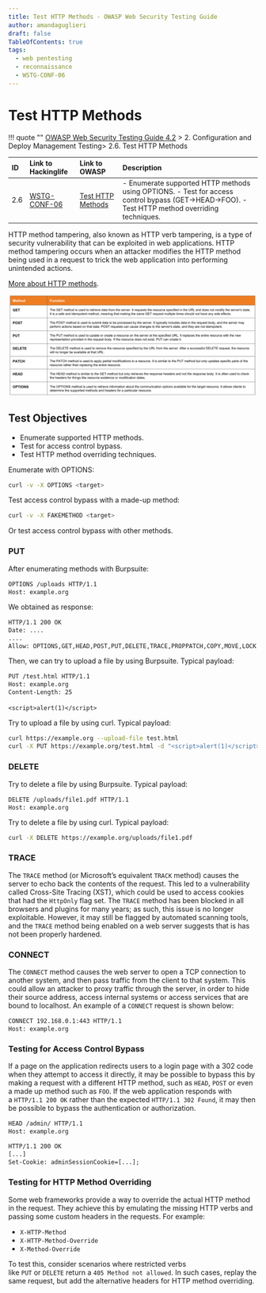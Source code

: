 ```yaml
---
title: Test HTTP Methods - OWASP Web Security Testing Guide 
author: amandaguglieri
draft: false
TableOfContents: true
tags:
  - web pentesting
  - reconnaissance
  - WSTG-CONF-06
---
```




# Test HTTP Methods

!!! quote ""
	[OWASP Web Security Testing Guide 4.2](index.md) > 2. Configuration and Deploy Management Testing> 2.6. Test HTTP Methods

|ID|Link to Hackinglife|Link to OWASP|Description|
|:---|:---|:---|:---|
|2.6|[WSTG-CONF-06](WSTG-CONF-06.md)|[Test HTTP Methods](https://owasp.org/www-project-web-security-testing-guide/latest/4-Web_Application_Security_Testing/02-Configuration_and_Deployment_Management_Testing/06-Test_HTTP_Methods)|- Enumerate supported HTTP methods using OPTIONS. - Test for access control bypass (GET->HEAD->FOO). - Test HTTP method overriding techniques.|

HTTP method tampering, also known as HTTP verb tampering, is a type of security vulnerability that can be exploited in web applications. HTTP method tampering occurs when an attacker modifies the HTTP method being used in a request to trick the web application into performing unintended actions.

[More about HTTP methods](../http-headers.md).

![http request](../img/http01.png)


## Test Objectives

- Enumerate supported HTTP methods.
- Test for access control bypass.
- Test HTTP method overriding techniques.


Enumerate with OPTIONS:

```bash
curl -v -X OPTIONS <target>
```

Test access control bypass with a made-up method:

```bash
curl -v -X FAKEMETHOD <target>
```

Or test access control bypass with other methods.

### PUT 

After enumerating methods with Burpsuite:

```
OPTIONS /uploads HTTP/1.1
Host: example.org
```

We obtained as response:

```
HTTP/1.1 200 OK
Date: ....
....
Allow: OPTIONS,GET,HEAD,POST,PUT,DELETE,TRACE,PROPPATCH,COPY,MOVE,LOCK
```

Then, we can try to upload a file by using Burpsuite. Typical payload:

```
PUT /test.html HTTP/1.1
Host: example.org
Content-Length: 25

<script>alert(1)</script>
```

Try to upload a file by using curl. Typical payload:

```bash
curl https://example.org --upload-file test.html
curl -X PUT https://example.org/test.html -d "<script>alert(1)</script>"
```

### DELETE

Try to delete a file by using Burpsuite. Typical payload:

```
DELETE /uploads/file1.pdf HTTP/1.1
Host: example.org
```

Try to delete a file by using curl. Typical payload:

```bash
curl -X DELETE https://example.org/uploads/file1.pdf
```

### TRACE

The `TRACE` method (or Microsoft’s equivalent `TRACK` method) causes the server to echo back the contents of the request. This led to a vulnerability called Cross-Site Tracing (XST), which could be used to access cookies that had the `HttpOnly` flag set. The `TRACE` method has been blocked in all browsers and plugins for many years; as such, this issue is no longer exploitable. However, it may still be flagged by automated scanning tools, and the `TRACE` method being enabled on a web server suggests that is has not been properly hardened.

### CONNECT

The `CONNECT` method causes the web server to open a TCP connection to another system, and then pass traffic from the client to that system. This could allow an attacker to proxy traffic through the server, in order to hide their source address, access internal systems or access services that are bound to localhost. An example of a `CONNECT` request is shown below:

```
CONNECT 192.168.0.1:443 HTTP/1.1
Host: example.org
```


### Testing for Access Control Bypass

If a page on the application redirects users to a login page with a 302 code when they attempt to access it directly, it may be possible to bypass this by making a request with a different HTTP method, such as `HEAD`, `POST` or even a made up method such as `FOO`. If the web application responds with a `HTTP/1.1 200 OK` rather than the expected `HTTP/1.1 302 Found`, it may then be possible to bypass the authentication or authorization.

```
HEAD /admin/ HTTP/1.1
Host: example.org
```

```
HTTP/1.1 200 OK
[...]
Set-Cookie: adminSessionCookie=[...];
```

### Testing for HTTP Method Overriding

Some web frameworks provide a way to override the actual HTTP method in the request. They achieve this by emulating the missing HTTP verbs and passing some custom headers in the requests. For example:

- `X-HTTP-Method`
- `X-HTTP-Method-Override`
- `X-Method-Override`

To test this, consider scenarios where restricted verbs like `PUT` or `DELETE` return a `405 Method not allowed`. In such cases, replay the same request, but add the alternative headers for HTTP method overriding.
